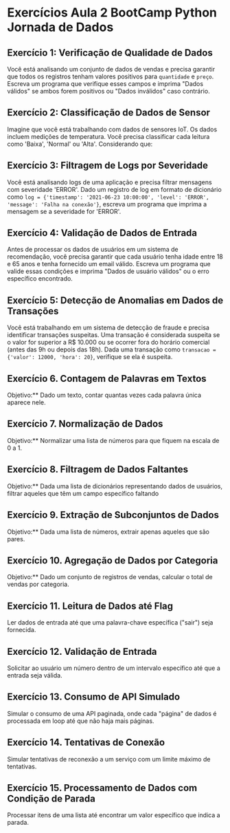 # Exercícios Aula 2 BootCamp Python Jornada de Dados

## Exercício 1: Verificação de Qualidade de Dados
 Você está analisando um conjunto de dados de vendas e precisa garantir 
 que todos os registros tenham valores positivos para `quantidade` e `preço`. 
 Escreva um programa que verifique esses campos e imprima "Dados válidos" se ambos 
 forem positivos ou "Dados inválidos" caso contrário.

## Exercício 2: Classificação de Dados de Sensor
 Imagine que você está trabalhando com dados de sensores IoT. 
 Os dados incluem medições de temperatura. Você precisa classificar cada leitura 
 como 'Baixa', 'Normal' ou 'Alta'. Considerando que:

## Exercício 3: Filtragem de Logs por Severidade
 Você está analisando logs de uma aplicação e precisa filtrar mensagens 
 com severidade 'ERROR'. Dado um registro de log em formato de dicionário 
 como `log = {'timestamp': '2021-06-23 10:00:00', 'level': 'ERROR', 'message': 'Falha na conexão'}`, 
 escreva um programa que imprima a mensagem se a severidade for 'ERROR'.

## Exercício 4: Validação de Dados de Entrada
 Antes de processar os dados de usuários em um sistema de recomendação, 
 você precisa garantir que cada usuário tenha idade entre 18 e 65 anos e tenha 
 fornecido um email válido. Escreva um programa que valide essas condições 
 e imprima "Dados de usuário válidos" ou o erro específico encontrado.

## Exercício 5: Detecção de Anomalias em Dados de Transações
 Você está trabalhando em um sistema de detecção de fraude e precisa identificar 
 transações suspeitas. Uma transação é considerada suspeita se o valor for superior 
 a R$ 10.000 ou se ocorrer fora do horário comercial (antes das 9h ou depois das 18h). 
 Dada uma transação como `transacao = {'valor': 12000, 'hora': 20}`, verifique se ela é suspeita.

## Exercício 6. Contagem de Palavras em Textos
 Objetivo:** Dado um texto, contar quantas vezes cada palavra única aparece nele.

## Exercício 7. Normalização de Dados
 Objetivo:** Normalizar uma lista de números para que fiquem na escala de 0 a 1.

## Exercício 8. Filtragem de Dados Faltantes
 Objetivo:** Dada uma lista de dicionários representando dados de usuários, filtrar aqueles que têm um campo específico faltando

## Exercício 9. Extração de Subconjuntos de Dados
 Objetivo:** Dada uma lista de números, extrair apenas aqueles que são pares.

## Exercício 10. Agregação de Dados por Categoria
 Objetivo:** Dado um conjunto de registros de vendas, calcular o total de vendas por categoria.

## Exercício 11. Leitura de Dados até Flag
 Ler dados de entrada até que uma palavra-chave específica ("sair") seja fornecida.

## Exercício 12. Validação de Entrada
 Solicitar ao usuário um número dentro de um intervalo específico até que a entrada seja válida.

## Exercício 13. Consumo de API Simulado
 Simular o consumo de uma API paginada, onde cada "página" de dados é processada em loop até que não haja mais páginas.

## Exercício 14. Tentativas de Conexão
 Simular tentativas de reconexão a um serviço com um limite máximo de tentativas.

## Exercício 15. Processamento de Dados com Condição de Parada
 Processar itens de uma lista até encontrar um valor específico que indica a parada.